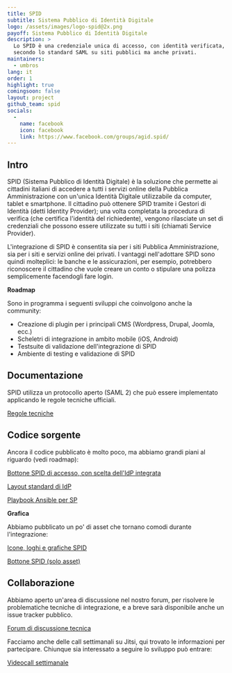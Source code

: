 ```yaml
---
title: SPID
subtitle: Sistema Pubblico di Identità Digitale
logo: /assets/images/logo-spid@2x.png
payoff: Sistema Pubblico di Identità Digitale
description: >
  Lo SPID è una credenziale unica di accesso, con identità verificata, che può essere integrata
  secondo lo standard SAML su siti pubblici ma anche privati.
maintainers:
  - umbros
lang: it
order: 1
highlight: true
comingsoon: false
layout: project
github_team: spid
socials:
  -
    name: facebook
    icon: facebook
    link: https://www.facebook.com/groups/agid.spid/
---
```


## Intro
SPID (Sistema Pubblico di Identità Digitale) è la soluzione che permette ai cittadini italiani di accedere a tutti i servizi online della Pubblica Amministrazione con un'unica Identità Digitale utilizzabile da computer, tablet e smartphone.
Il cittadino può ottenere SPID tramite i Gestori di Identità (detti Identity Provider); una volta completata
la procedura di verifica (che certifica l'identità del richiedente), vengono rilasciate un set di credenziali che possono essere utilizzate su tutti i siti (chiamati Service Provider).

L'integrazione di SPID è consentita sia per i siti Pubblica Amministrazione, sia per i siti e servizi online dei privati. I vantaggi nell'adottare SPID sono quindi molteplici: le banche e le assicurazioni, per esempio, potrebbero riconoscere il cittadino che vuole creare un conto o stipulare una polizza semplicemente facendogli fare login.


**Roadmap**

Sono in programma i seguenti sviluppi che coinvolgono anche la community:

 * Creazione di plugin per i principali CMS (Wordpress, Drupal, Joomla, ecc.)
 * Scheletri di integrazione in ambito mobile (iOS, Android)
 * Testsuite di validazione dell'integrazione di SPID
 * Ambiente di testing e validazione di SPID

## Documentazione
SPID utilizza un protocollo aperto (SAML 2) che può essere implementato applicando le regole tecniche ufficiali.

[Regole tecniche](https://docs.italia.it/italia/spid/spid-regole-tecniche/)


## Codice sorgente
Ancora il codice pubblicato è molto poco, ma abbiamo grandi piani al riguardo (vedi roadmap):

[Bottone SPID di accesso, con scelta dell'IdP integrata](https://github.com/italia/spid-sp-access-button)

[Layout standard di IdP](https://github.com/italia/spid-idp-login-layout)

[Playbook Ansible per SP](https://github.com/italia/spid-sp-playbook)

**Grafica**

Abbiamo pubblicato un po' di asset che tornano comodi durante l'integrazione:

[Icone, loghi e grafiche SPID](https://github.com/italia/spid-graphics)

[Bottone SPID (solo asset)](https://github.com/italia/spid-button)


## Collaborazione
Abbiamo aperto un'area di discussione nel nostro forum, per risolvere le problematiche tecniche di integrazione,
e a breve sarà disponibile anche un issue tracker pubblico.

[Forum di discussione tecnica](https://forum.italia.it/c/spid)

Facciamo anche delle call settimanali su Jitsi, qui trovato le informazioni
per partecipare. Chiunque sia interessato a seguire lo sviluppo può entrare:

[Videocall settimanale](https://forum.italia.it/t/spid-weekly-meeting/276)


